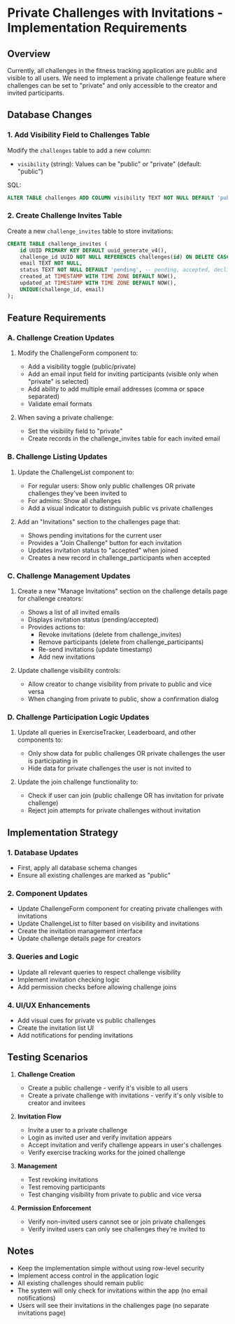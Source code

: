 # Private Challenges with Invitations - Implementation Requirements

## Overview

Currently, all challenges in the fitness tracking application are public and visible to all users. We need to implement a private challenge feature where challenges can be set to "private" and only accessible to the creator and invited participants.

## Database Changes

### 1. Add Visibility Field to Challenges Table

Modify the `challenges` table to add a new column:
- `visibility` (string): Values can be "public" or "private" (default: "public")

SQL:
```sql
ALTER TABLE challenges ADD COLUMN visibility TEXT NOT NULL DEFAULT 'public';
```

### 2. Create Challenge Invites Table

Create a new `challenge_invites` table to store invitations:

```sql
CREATE TABLE challenge_invites (
    id UUID PRIMARY KEY DEFAULT uuid_generate_v4(),
    challenge_id UUID NOT NULL REFERENCES challenges(id) ON DELETE CASCADE,
    email TEXT NOT NULL,
    status TEXT NOT NULL DEFAULT 'pending', -- pending, accepted, declined
    created_at TIMESTAMP WITH TIME ZONE DEFAULT NOW(),
    updated_at TIMESTAMP WITH TIME ZONE DEFAULT NOW(),
    UNIQUE(challenge_id, email)
);
```

## Feature Requirements

### A. Challenge Creation Updates

1. Modify the ChallengeForm component to:
   - Add a visibility toggle (public/private)
   - Add an email input field for inviting participants (visible only when "private" is selected)
   - Add ability to add multiple email addresses (comma or space separated)
   - Validate email formats

2. When saving a private challenge:
   - Set the visibility field to "private"
   - Create records in the challenge_invites table for each invited email

### B. Challenge Listing Updates

1. Update the ChallengeList component to:
   - For regular users: Show only public challenges OR private challenges they've been invited to
   - For admins: Show all challenges
   - Add a visual indicator to distinguish public vs private challenges

2. Add an "Invitations" section to the challenges page that:
   - Shows pending invitations for the current user
   - Provides a "Join Challenge" button for each invitation
   - Updates invitation status to "accepted" when joined
   - Creates a new record in challenge_participants when accepted

### C. Challenge Management Updates

1. Create a new "Manage Invitations" section on the challenge details page for challenge creators:
   - Shows a list of all invited emails
   - Displays invitation status (pending/accepted)
   - Provides actions to:
     - Revoke invitations (delete from challenge_invites)
     - Remove participants (delete from challenge_participants)
     - Re-send invitations (update timestamp)
     - Add new invitations

2. Update challenge visibility controls:
   - Allow creator to change visibility from private to public and vice versa
   - When changing from private to public, show a confirmation dialog

### D. Challenge Participation Logic Updates

1. Update all queries in ExerciseTracker, Leaderboard, and other components to:
   - Only show data for public challenges OR private challenges the user is participating in
   - Hide data for private challenges the user is not invited to

2. Update the join challenge functionality to:
   - Check if user can join (public challenge OR has invitation for private challenge)
   - Reject join attempts for private challenges without invitation

## Implementation Strategy

### 1. Database Updates
- First, apply all database schema changes
- Ensure all existing challenges are marked as "public"

### 2. Component Updates
- Update ChallengeForm component for creating private challenges with invitations
- Update ChallengeList to filter based on visibility and invitations
- Create the invitation management interface
- Update challenge details page for creators

### 3. Queries and Logic
- Update all relevant queries to respect challenge visibility
- Implement invitation checking logic
- Add permission checks before allowing challenge joins

### 4. UI/UX Enhancements
- Add visual cues for private vs public challenges
- Create the invitation list UI
- Add notifications for pending invitations

## Testing Scenarios

1. **Challenge Creation**
   - Create a public challenge - verify it's visible to all users
   - Create a private challenge with invitations - verify it's only visible to creator and invitees

2. **Invitation Flow**
   - Invite a user to a private challenge
   - Login as invited user and verify invitation appears
   - Accept invitation and verify challenge appears in user's challenges
   - Verify exercise tracking works for the joined challenge

3. **Management**
   - Test revoking invitations
   - Test removing participants
   - Test changing visibility from private to public and vice versa

4. **Permission Enforcement**
   - Verify non-invited users cannot see or join private challenges
   - Verify invited users can only see challenges they're invited to

## Notes

- Keep the implementation simple without using row-level security
- Implement access control in the application logic
- All existing challenges should remain public
- The system will only check for invitations within the app (no email notifications)
- Users will see their invitations in the challenges page (no separate invitations page)
